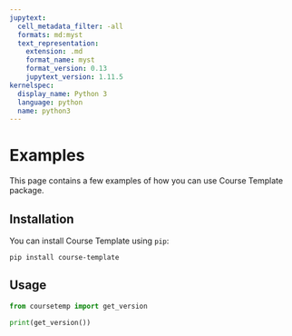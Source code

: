 ```yaml
---
jupytext:
  cell_metadata_filter: -all
  formats: md:myst
  text_representation:
    extension: .md
    format_name: myst
    format_version: 0.13
    jupytext_version: 1.11.5
kernelspec:
  display_name: Python 3
  language: python
  name: python3
---
```


# Examples

This page contains a few examples of how you can use Course Template package.

## Installation

You can install Course Template using `pip`:

```{code-cell}
pip install course-template
```

## Usage

```python
from coursetemp import get_version

print(get_version())
```

